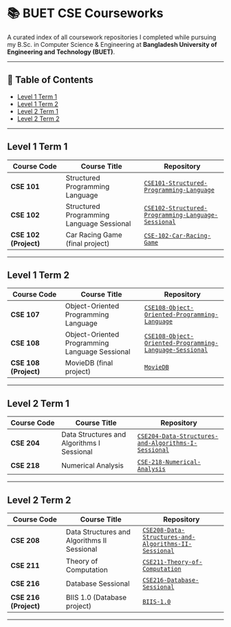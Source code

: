 # 📚 BUET CSE Courseworks

A curated index of all coursework repositories I completed while pursuing my B.Sc. in Computer Science & Engineering at **Bangladesh University of Engineering and Technology (BUET)**.

---

## 📑 Table of Contents
- [Level 1 Term 1](#level-1-term-1)
- [Level 1 Term 2](#level-1-term-2)
- [Level 2 Term 1](#level-2-term-1)
- [Level 2 Term 2](#level-2-term-2)  

---

## Level 1 Term 1

| Course&nbsp;Code | Course Title | Repository |
|-----------------|--------------|------------|
| **CSE 101** | Structured Programming Language | [`CSE101-Structured-Programming-Language`](https://github.com/Mushfiqur6087/CSE101-Structured-Programming-Language) |
| **CSE 102** | Structured Programming Language Sessional | [`CSE102-Structured-Programming-Language-Sessional`](https://github.com/Mushfiqur6087/CSE102-Structured-Programming-Language-Sessional) |
| **CSE 102 (Project)** | Car Racing Game (final project) | [`CSE-102-Car-Racing-Game`](https://github.com/Mushfiqur6087/CSE-102-Car-Racing-Game) |

---

## Level 1 Term 2

| Course&nbsp;Code | Course Title | Repository |
|-----------------|--------------|------------|
| **CSE 107** | Object-Oriented Programming Language | [`CSE108-Object-Oriented-Programming-Language`](https://github.com/Mushfiqur6087/CSE107-Object-Oriented-Programming-Language) |
| **CSE 108** | Object-Oriented Programming Language Sessional | [`CSE108-Object-Oriented-Programming-Language-Sessional`](https://github.com/Mushfiqur6087/CSE108-Object-Oriented-Programming-Language-Sessional) |
| **CSE 108 (Project)** | MovieDB (final project) | [`MovieDB`](https://github.com/Mushfiqur6087/MovieDB) |

---

## Level 2 Term 1

| Course&nbsp;Code | Course Title | Repository |
|------------------|--------------|------------|
| **CSE 204** | Data Structures and Algorithms I Sessional | [`CSE204-Data-Structures-and-Algorithms-I-Sessional`](https://github.com/Mushfiqur6087/CSE204-Data-Structures-and-Algorithms-I-Sessional) |
| **CSE 218** | Numerical Analysis | [`CSE-218-Numerical-Analysis`](https://github.com/Mushfiqur6087/CSE-218-Numerical-Analysis) |

---

## Level 2 Term 2   <!-- NEW -->

| Course&nbsp;Code | Course Title | Repository |
|------------------|--------------|------------|
| **CSE 208** | Data Structures and Algorithms II Sessional | [`CSE208-Data-Structures-and-Algorithms-II-Sessional`](https://github.com/Mushfiqur6087/CSE208-Data-Structures-and-Algorithms-II-Sessional) |
| **CSE 211** | Theory of Computation | [`CSE211-Theory-of-Computation`](https://github.com/Mushfiqur6087/CSE211-Theory-of-Computation) |
| **CSE 216** | Database Sessional | [`CSE216-Database-Sessional`](https://github.com/Mushfiqur6087/CSE216-Database-Sessional) |
| **CSE 216 (Project)** | BIIS 1.0 (Database project) | [`BIIS-1.0`](https://github.com/Mushfiqur6087/BIIS-1.0) |

---
